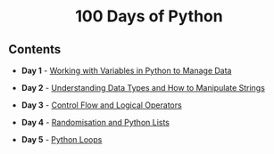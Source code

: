<h1 align="center"> 
100 Days of Python
</h1>
<h5 align="center">
  
## Contents

- <b>Day 1</b> - [Working with Variables in Python to Manage Data](https://github.com/williamlaster/100_Days_of_code_Python/tree/main/Day%201)

- <b>Day 2</b> - [Understanding Data Types and How to Manipulate Strings](https://github.com/williamlaster/100_Days_of_code_Python/tree/main/Day%202)

- <b>Day 3</b> - [Control Flow and Logical Operators](https://github.com/williamlaster/100_Days_of_code_Python/tree/main/Day%203)

- <b>Day 4</b> - [Randomisation and Python Lists](https://github.com/williamlaster/100_Days_of_code_Python/tree/main/Day%204)

- <b>Day 5</b> - [Python Loops](https://github.com/williamlaster/100_Days_of_code_Python/tree/main/Day%205)
